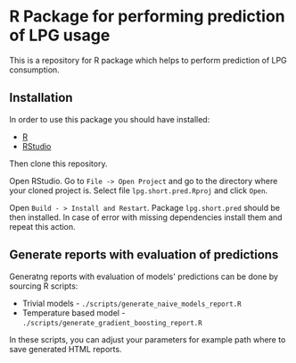 # R Package for performing prediction of LPG usage

This is a repository for R package which helps to perform prediction of LPG consumption.

## Installation

In order to use this package you should have installed:

* [R](https://cran.rstudio.com/)
* [RStudio](https://www.rstudio.com/products/rstudio/download/)

Then clone this repository.

Open RStudio. Go to `File -> Open Project` and go to the directory where your cloned project is. Select file `lpg.short.pred.Rproj` and click `Open`.


Open `Build - > Install and Restart`. Package `lpg.short.pred` should be then installed. In case of error with missing dependencies install them and repeat this action.

## Generate reports with evaluation of predictions

Generatng reports with evaluation of models' predictions can be done by sourcing R scripts:

* Trivial models - `./scripts/generate_naive_models_report.R`
* Temperature based model - `./scripts/generate_gradient_boosting_report.R`

In these scripts, you can adjust your parameters for example path where to save generated HTML reports.

